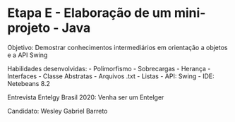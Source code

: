 # Etapa E - Elaboração de um mini-projeto - Java

Objetivo: Demostrar conhecimentos intermediários em orientação a objetos e a API Swing


Habilidades desenvolvidas: 
						- Polimorfismo
						- Sobrecargas
						- Herança
						- Interfaces
						- Classe Abstratas
						- Arquivos .txt
						- Listas
						- API: Swing 
						- IDE: Netebeans 8.2 

Entrevista Entelgy Brasil 2020: Venha ser um Entelger

Candidato: Wesley Gabriel Barreto


